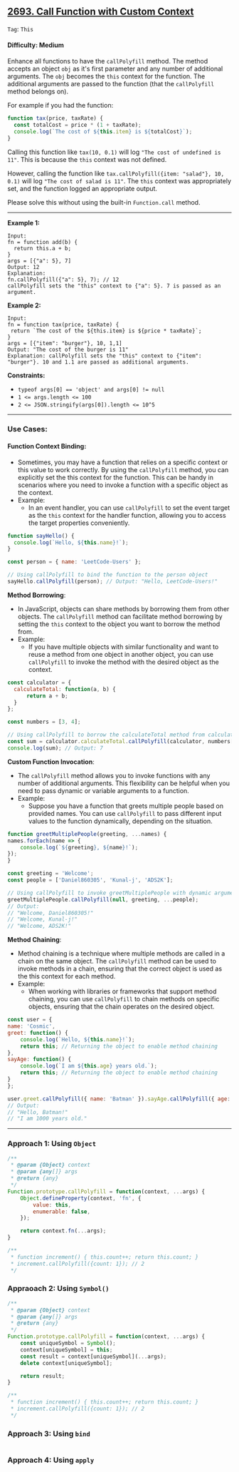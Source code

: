 ## [2693. Call Function with Custom Context](https://leetcode.com/problems/call-function-with-custom-context)

```Tag```: ```This```

#### Difficulty: Medium

Enhance all functions to have the ```callPolyfill``` method. The method accepts an object ```obj``` as it's first parameter and any number of additional arguments. The ```obj``` becomes the ```this``` context for the function. The additional arguments are passed to the function (that the ```callPolyfill``` method belongs on).

For example if you had the function:

```JavaScript
function tax(price, taxRate) {
  const totalCost = price * (1 + taxRate);
  console.log(`The cost of ${this.item} is ${totalCost}`);
}
```

Calling this function like ```tax(10, 0.1)``` will log ```"The cost of undefined is 11"```. This is because the ```this``` context was not defined.

However, calling the function like ```tax.callPolyfill({item: "salad"}, 10, 0.1)``` will log ```"The cost of salad is 11"```. The ```this``` context was appropriately set, and the function logged an appropriate output.

Please solve this without using the built-in ```Function.call``` method.

---

__Example 1:__
```
Input:
fn = function add(b) {
  return this.a + b;
}
args = [{"a": 5}, 7]
Output: 12
Explanation:
fn.callPolyfill({"a": 5}, 7); // 12
callPolyfill sets the "this" context to {"a": 5}. 7 is passed as an argument.
```

__Example 2:__
```
Input: 
fn = function tax(price, taxRate) { 
 return `The cost of the ${this.item} is ${price * taxRate}`; 
}
args = [{"item": "burger"}, 10, 1,1]
Output: "The cost of the burger is 11"
Explanation: callPolyfill sets the "this" context to {"item": "burger"}. 10 and 1.1 are passed as additional arguments.
```

__Constraints:__

- ```typeof args[0] == 'object' and args[0] != null```
- ```1 <= args.length <= 100```
- ```2 <= JSON.stringify(args[0]).length <= 10^5```

---

### Use Cases:

#### Function Context Binding:

- Sometimes, you may have a function that relies on a specific context or this value to work correctly. By using the ```callPolyfill``` method, you can explicitly set the this context for the function. This can be handy in scenarios where you need to invoke a function with a specific object as the context.
- Example:
  - In an event handler, you can use ```callPolyfill``` to set the event target as the ```this``` context for the handler function, allowing you to access the target properties conveniently.

```JavaScript
function sayHello() {
  console.log(`Hello, ${this.name}!`);
}

const person = { name: 'LeetCode-Users' };

// Using callPolyfill to bind the function to the person object
sayHello.callPolyfill(person); // Output: "Hello, LeetCode-Users!"
```

__Method Borrowing__:

- In JavaScript, objects can share methods by borrowing them from other objects. The ```callPolyfill``` method can facilitate method borrowing by setting the ```this``` context to the object you want to borrow the method from.
- Example:
  - If you have multiple objects with similar functionality and want to reuse a method from one object in another object, you can use ```callPolyfill``` to invoke the method with the desired object as the context.

```JavaScript
const calculator = {
  calculateTotal: function(a, b) {
      return a + b;
  }
};

const numbers = [3, 4];

// Using callPolyfill to borrow the calculateTotal method from calculator
const sum = calculator.calculateTotal.callPolyfill(calculator, numbers[0], numbers[1]);
console.log(sum); // Output: 7
```

__Custom Function Invocation__:

- The ```callPolyfill``` method allows you to invoke functions with any number of additional arguments. This flexibility can be helpful when you need to pass dynamic or variable arguments to a function.
- Example:
  - Suppose you have a function that greets multiple people based on provided names. You can use ```callPolyfill``` to pass different input values to the function dynamically, depending on the situation.

```JavaScript
function greetMultiplePeople(greeting, ...names) {
names.forEach(name => {
    console.log(`${greeting}, ${name}!`);
});
}

const greeting = 'Welcome';
const people = ['Daniel860305', 'Kunal-j', 'ADS2K'];

// Using callPolyfill to invoke greetMultiplePeople with dynamic arguments
greetMultiplePeople.callPolyfill(null, greeting, ...people);
// Output:
// "Welcome, Daniel860305!"
// "Welcome, Kunal-j!"
// "Welcome, ADS2K!"
```

__Method Chaining__:

- Method chaining is a technique where multiple methods are called in a chain on the same object. The ```callPolyfill``` method can be used to invoke methods in a chain, ensuring that the correct object is used as the this context for each method.
- Example:
  - When working with libraries or frameworks that support method chaining, you can use ```callPolyfill``` to chain methods on specific objects, ensuring that the chain operates on the desired object.

```JavaScript
const user = {
name: 'Cosmic',
greet: function() {
    console.log(`Hello, ${this.name}!`);
    return this; // Returning the object to enable method chaining
},
sayAge: function() {
    console.log(`I am ${this.age} years old.`);
    return this; // Returning the object to enable method chaining
}
};

user.greet.callPolyfill({ name: 'Batman' }).sayAge.callPolyfill({ age: 1000 });
// Output:
// "Hello, Batman!"
// "I am 1000 years old."
```

---

### Approach 1: Using ```Object```

```JavaScript
/**
 * @param {Object} context
 * @param {any[]} args
 * @return {any}
 */
Function.prototype.callPolyfill = function(context, ...args) {
    Object.defineProperty(context, 'fn', {
        value: this,
        enumerable: false,
    });

    return context.fn(...args);
}

/**
 * function increment() { this.count++; return this.count; }
 * increment.callPolyfill({count: 1}); // 2
 */
```

### Appraoach 2: Using ```Symbol()```

```JavaScript
/**
 * @param {Object} context
 * @param {any[]} args
 * @return {any}
 */
Function.prototype.callPolyfill = function(context, ...args) {
    const uniqueSymbol = Symbol();
    context[uniqueSymbol] = this;
    const result = context[uniqueSymbol](...args);
    delete context[uniqueSymbol];

    return result;
}

/**
 * function increment() { this.count++; return this.count; }
 * increment.callPolyfill({count: 1}); // 2
 */
```

### Approach 3: Using ```bind```

```JavaScript

 ```

### Approach 4: Using ```apply```

```JavaScript

 ```
